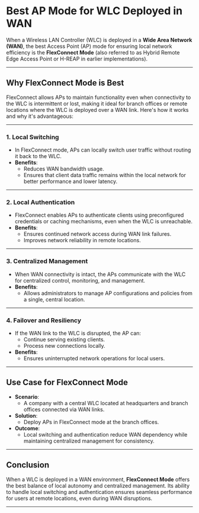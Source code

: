 # Best AP Mode for WLC Deployed in WAN

When a Wireless LAN Controller (WLC) is deployed in a **Wide Area Network (WAN)**, the best Access Point (AP) mode for ensuring local network efficiency is the **FlexConnect Mode** (also referred to as Hybrid Remote Edge Access Point or H-REAP in earlier implementations).

---

## **Why FlexConnect Mode is Best**

FlexConnect allows APs to maintain functionality even when connectivity to the WLC is intermittent or lost, making it ideal for branch offices or remote locations where the WLC is deployed over a WAN link. Here's how it works and why it's advantageous:

---

### **1. Local Switching**
   - In FlexConnect mode, APs can locally switch user traffic without routing it back to the WLC.
   - **Benefits**:
     - Reduces WAN bandwidth usage.
     - Ensures that client data traffic remains within the local network for better performance and lower latency.

---

### **2. Local Authentication**
   - FlexConnect enables APs to authenticate clients using preconfigured credentials or caching mechanisms, even when the WLC is unreachable.
   - **Benefits**:
     - Ensures continued network access during WAN link failures.
     - Improves network reliability in remote locations.

---

### **3. Centralized Management**
   - When WAN connectivity is intact, the APs communicate with the WLC for centralized control, monitoring, and management.
   - **Benefits**:
     - Allows administrators to manage AP configurations and policies from a single, central location.

---

### **4. Failover and Resiliency**
   - If the WAN link to the WLC is disrupted, the AP can:
     - Continue serving existing clients.
     - Process new connections locally.
   - **Benefits**:
     - Ensures uninterrupted network operations for local users.

---

## **Use Case for FlexConnect Mode**
- **Scenario**:
  - A company with a central WLC located at headquarters and branch offices connected via WAN links.
- **Solution**:
  - Deploy APs in FlexConnect mode at the branch offices.
- **Outcome**:
  - Local switching and authentication reduce WAN dependency while maintaining centralized management for consistency.

---

## **Conclusion**

When a WLC is deployed in a WAN environment, **FlexConnect Mode** offers the best balance of local autonomy and centralized management. Its ability to handle local switching and authentication ensures seamless performance for users at remote locations, even during WAN disruptions.

---
